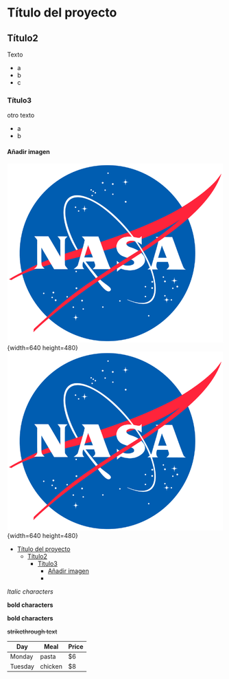 # Título del proyecto
## Título2
Texto
* a
* b
* c
### Título3
otro texto
+ a
+ b
#### Añadir imagen
![Image text](logotipo.webp){width=640 height=480}
![text](logotipo.webp){width=640 height=480}

- [Título del proyecto](#título-del-proyecto)
  - [Título2](#título2)
    - [Título3](#título3)
      - [Añadir imagen](#añadir-imagen)
      - 
_Italic characters_

**bold characters**

__bold characters__

~~strikethrough text~~

| Day     | Meal    | Price |
| --------|---------|-------|
| Monday  | pasta   | $6    |
| Tuesday | chicken | $8    |
